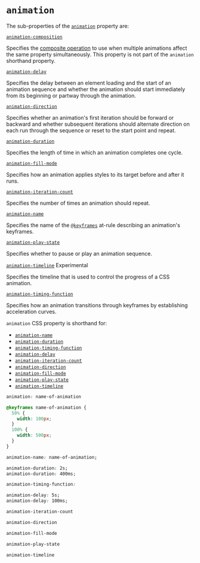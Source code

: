 # `animation`


The sub-properties of the [`animation`](https://developer.mozilla.org/en-US/docs/Web/CSS/animation) property are:

[`animation-composition`](https://developer.mozilla.org/en-US/docs/Web/CSS/animation-composition)

Specifies the [composite operation](https://developer.mozilla.org/en-US/docs/Glossary/Composite_operation) to use when multiple animations affect the same property simultaneously. This property is not part of the `animation` shorthand property.

[`animation-delay`](https://developer.mozilla.org/en-US/docs/Web/CSS/animation-delay)

Specifies the delay between an element loading and the start of an animation sequence and whether the animation should start immediately from its beginning or partway through the animation.

[`animation-direction`](https://developer.mozilla.org/en-US/docs/Web/CSS/animation-direction)

Specifies whether an animation's first iteration should be forward or backward and whether subsequent iterations should alternate direction on each run through the sequence or reset to the start point and repeat.

[`animation-duration`](https://developer.mozilla.org/en-US/docs/Web/CSS/animation-duration)

Specifies the length of time in which an animation completes one cycle.

[`animation-fill-mode`](https://developer.mozilla.org/en-US/docs/Web/CSS/animation-fill-mode)

Specifies how an animation applies styles to its target before and after it runs.

[`animation-iteration-count`](https://developer.mozilla.org/en-US/docs/Web/CSS/animation-iteration-count)

Specifies the number of times an animation should repeat.

[`animation-name`](https://developer.mozilla.org/en-US/docs/Web/CSS/animation-name)

Specifies the name of the [`@keyframes`](https://developer.mozilla.org/en-US/docs/Web/CSS/@keyframes) at-rule describing an animation's keyframes.

[`animation-play-state`](https://developer.mozilla.org/en-US/docs/Web/CSS/animation-play-state)

Specifies whether to pause or play an animation sequence.

[`animation-timeline`](https://developer.mozilla.org/en-US/docs/Web/CSS/animation-timeline) Experimental

Specifies the timeline that is used to control the progress of a CSS animation.

[`animation-timing-function`](https://developer.mozilla.org/en-US/docs/Web/CSS/animation-timing-function)

Specifies how an animation transitions through keyframes by establishing acceleration curves.

`animation` CSS property is shorthand for:
- [`animation-name`](https://developer.mozilla.org/en-US/docs/Web/CSS/animation-name)
- [`animation-duration`](https://developer.mozilla.org/en-US/docs/Web/CSS/animation-duration)
- [`animation-timing-function`](https://developer.mozilla.org/en-US/docs/Web/CSS/animation-timing-function)
- [`animation-delay`](https://developer.mozilla.org/en-US/docs/Web/CSS/animation-delay)
- [`animation-iteration-count`](https://developer.mozilla.org/en-US/docs/Web/CSS/animation-iteration-count)
- [`animation-direction`](https://developer.mozilla.org/en-US/docs/Web/CSS/animation-direction)
- [`animation-fill-mode`](https://developer.mozilla.org/en-US/docs/Web/CSS/animation-fill-mode)
- [`animation-play-state`](https://developer.mozilla.org/en-US/docs/Web/CSS/animation-play-state)
- [`animation-timeline`](https://developer.mozilla.org/en-US/docs/Web/CSS/animation-timeline)

```css
animation: name-of-animation

@keyframes name-of-animation {
  50% {
    width: 100px;
  }
  100% {
    width: 500px;
  }
}
```

```css
animation-name: name-of-animation;
```

```css
animation-duration: 2s;
animation-duration: 400ms;
```

```css
animation-timing-function:
```

```css
animation-delay: 5s;
animation-delay: 100ms;
```

```css
animation-iteration-count
```

```css
animation-direction
```

```css
animation-fill-mode
```

```css
animation-play-state
```

```css
animation-timeline
```
